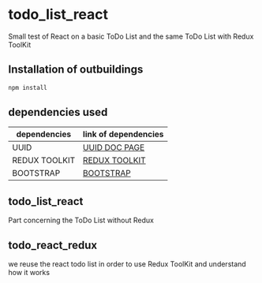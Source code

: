 # todo_list_react
Small test of React on a basic ToDo List and the same ToDo List with Redux ToolKit

## Installation of outbuildings
```sh
npm install
```

## dependencies used 
| dependencies | link of dependencies |
| ------------ | -------------------- |
| UUID | [UUID DOC PAGE](https://www.npmjs.com/package/uuid) |
| REDUX TOOLKIT | [REDUX TOOLKIT](https://redux-toolkit.js.org/introduction/getting-started) |
| BOOTSTRAP| [BOOTSTRAP](https://getbootstrap.com/docs/5.3/getting-started/download/) |



## todo_list_react
Part concerning the ToDo List without Redux

## todo_react_redux
we reuse the react todo list in order to use Redux ToolKit and understand how it works